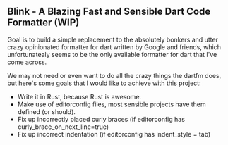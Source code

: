 ## Blink - A Blazing Fast and Sensible Dart Code Formatter (WIP)

Goal is to build a simple replacement to the absolutely bonkers and utter crazy opinionated formatter for dart written by Google and friends, which unfortunatealy seems to be the only available formatter for dart that I've come across.

We may not need or even want to do all the crazy things the dartfm does, but here's some goals that I would like to achieve with this project:

* Write it in Rust, because Rust is awesome.
* Make use of editorconfig files, most sensible projects have them defined (or should).
* Fix up incorrectly placed curly braces (if editorconfig has curly_brace_on_next_line=true)
* Fix up incorrect indentation (if editorconfig has indent_style = tab)
